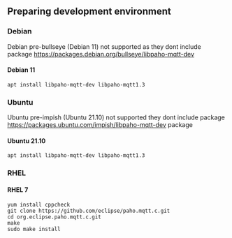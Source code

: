 ## Preparing development environment

### Debian

Debian pre-bullseye (Debian 11) not supported as they dont include package https://packages.debian.org/bullseye/libpaho-mqtt-dev

#### Debian 11

```
apt install libpaho-mqtt-dev libpaho-mqtt1.3
```

### Ubuntu

Ubuntu pre-impish (Ubuntu 21.10) not supported they dont include package https://packages.ubuntu.com/impish/libpaho-mqtt-dev package

#### Ubuntu 21.10

```
apt install libpaho-mqtt-dev libpaho-mqtt1.3
```

### RHEL

#### RHEL 7

```
yum install cppcheck
git clone https://github.com/eclipse/paho.mqtt.c.git
cd org.eclipse.paho.mqtt.c.git
make
sudo make install
```
